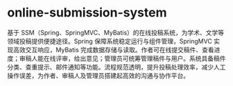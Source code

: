 # online-submission-system
基于 SSM（Spring、SpringMVC、MyBatis）的在线投稿系统，为学术、文学等领域投稿提供便捷途径。Spring 保障系统稳定运行与组件管理，SpringMVC 实现高效交互响应，MyBatis 完成数据存储与读取。作者可在线提交稿件、查看进度；审稿人能在线评审，给出意见；管理员可统筹管理稿件与用户。系统具备稿件分类、查重提示、邮件通知等功能。流程规范透明，提升投稿处理效率，减少人工操作误差，为作者、审稿人及管理员搭建起高效的沟通与协作平台。 
